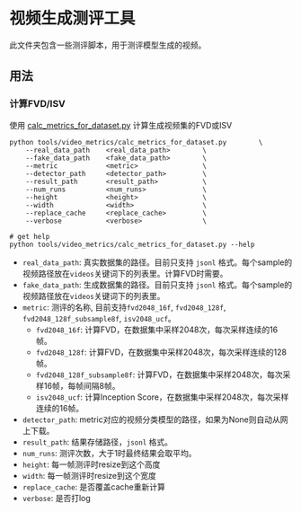# 视频生成测评工具

此文件夹包含一些测评脚本，用于测评模型生成的视频。

## 用法

### 计算FVD/ISV

使用 [calc_metrics_for_dataset.py](calc_metrics_for_dataset.py) 计算生成视频集的FVD或ISV

```shell
python tools/video_metrics/calc_metrics_for_dataset.py        \
    --real_data_path    <real_data_path>        \
    --fake_data_path    <fake_data_path>        \
    --metric            <metric>                \
    --detector_path     <detector_path>         \
    --result_path       <result_path>           \
    --num_runs          <num_runs>              \
    --height            <height>                \
    --width             <width>                 \
    --replace_cache     <replace_cache>         \
    --verbose           <verbose>               \

# get help
python tools/video_metrics/calc_metrics_for_dataset.py --help
```

- `real_data_path`: 真实数据集的路径。目前只支持 `jsonl` 格式。每个sample的视频路径放在`videos`关键词下的列表里。计算FVD时需要。
- `fake_data_path`: 生成数据集的路径。目前只支持 `jsonl` 格式。每个sample的视频路径放在`videos`关键词下的列表里。
- `metric`: 测评的名称, 目前支持`fvd2048_16f`, `fvd2048_128f`, `fvd2048_128f_subsample8f`, `isv2048_ucf`。
    - `fvd2048_16f`: 计算FVD，在数据集中采样2048次，每次采样连续的16帧。
    - `fvd2048_128f`: 计算FVD，在数据集中采样2048次，每次采样连续的128帧。
    - `fvd2048_128f_subsample8f`: 计算FVD，在数据集中采样2048次，每次采样16帧，每帧间隔8帧。
    - `isv2048_ucf`: 计算Inception Score，在数据集中采样2048次，每次采样连续的16帧。
- `detector_path`: metric对应的视频分类模型的路径，如果为None则自动从网上下载。
- `result_path`: 结果存储路径，`jsonl` 格式。
- `num_runs`: 测评次数，大于1时最终结果会取平均。
- `height`: 每一帧测评时resize到这个高度
- `width`: 每一帧测评时resize到这个宽度
- `replace_cache`: 是否覆盖cache重新计算
- `verbose`: 是否打log
